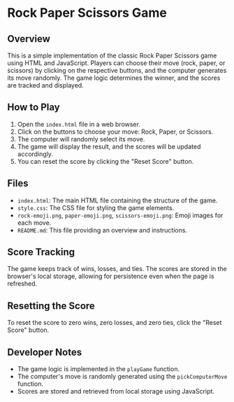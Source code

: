 # Rock Paper Scissors Game

## Overview

This is a simple implementation of the classic Rock Paper Scissors game using HTML and JavaScript. Players can choose their move (rock, paper, or scissors) by clicking on the respective buttons, and the computer generates its move randomly. The game logic determines the winner, and the scores are tracked and displayed.

## How to Play

1. Open the `index.html` file in a web browser.
2. Click on the buttons to choose your move: Rock, Paper, or Scissors.
3. The computer will randomly select its move.
4. The game will display the result, and the scores will be updated accordingly.
5. You can reset the score by clicking the "Reset Score" button.

## Files

- `index.html`: The main HTML file containing the structure of the game.
- `style.css`: The CSS file for styling the game elements.
- `rock-emoji.png`, `paper-emoji.png`, `scissors-emoji.png`: Emoji images for each move.
- `README.md`: This file providing an overview and instructions.

## Score Tracking

The game keeps track of wins, losses, and ties. The scores are stored in the browser's local storage, allowing for persistence even when the page is refreshed.

## Resetting the Score

To reset the score to zero wins, zero losses, and zero ties, click the "Reset Score" button.

## Developer Notes

- The game logic is implemented in the `playGame` function.
- The computer's move is randomly generated using the `pickComputerMove` function.
- Scores are stored and retrieved from local storage using JavaScript.
